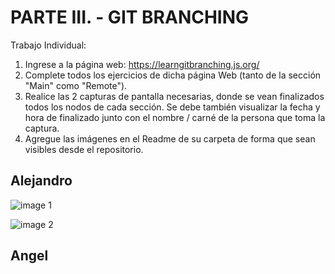 # PARTE III. - GIT BRANCHING

Trabajo Individual:

1. Ingrese a la página web: https://learngitbranching.js.org/
2. Complete todos los ejercicios de dicha página Web (tanto de la sección "Main" como "Remote").
3. Realice las 2 capturas de pantalla necesarias, donde se vean finalizados todos los nodos de cada sección. Se debe también visualizar la fecha y hora de
finalizado junto con el nombre / carné de la persona que toma la captura.
4. Agregue las imágenes en el Readme de su carpeta de forma que sean visibles desde el repositorio.

## Alejandro 

![image 1][1]

[1]: https://doc-0s-5o-docs.googleusercontent.com/docs/securesc/rpdpto7nl51ob5a574jtcs1a3ms1d7ug/0kh014gf597visqrum4rkhd8rptdr2ut/1676006625000/12484039412098325358/12484039412098325358/1aSpkPaAd87gqMFXEaNUa8ruUVLyLxgVl?e=view&ax=AB85Z1D6sJO7Q5j_SXQ-PHcLhFRG1hR0Bf8p83sqUsmxv8rR9_YLbSGMXQ6N9zwy0ICRA46ijfgvgPgnEwrsRLsDE1hz2T7wqlRyaRnu4fBkcONRlKyDB94SJZJ0GhDFCqGDjP-lf_rUgv4d-NUWGFplhYGeZ50G7IAVLG8eGk9y1mZfc8pIH1IaN3R3u0CuwuGN2pkcgtZTC0JXFTVfebn-n0ZT8ScHVc4m0DvqJimdjp7Mty07X_fc0P1sSz2tO4c2yzV_ZbEkGEB1yHDiCbkERtdVuVpibKUXfTAttS8Cga51fB2Pon3s93-YFHw0ErFfmgd4G0s58hOlAday-2eCEwtKidk3dN3NHwU41FgJ9zjv0PXWPEP4xw8Dyib-qrOFfDex5_Rne9AcKwac0pNgLDf3hwKILKyEAWZ818WmSzSaZ0p4ESX_ZaQyzqF-6wL4qpSMaqkzoJWvEqBM9M0gnVMQjq6JWq_E-GOY8T0NtucHwJfDODZTJkSYYxraD8GrPKZSokmKd3bZHF9nehe-Vxb93lSHLjSGGwmAcuYEH1HlyPlNJtsB7fWTCEzecyxCUU414hebQZeUCTJLyc1jV5RQ3AAqt2UFJzO1mJwRg2pHwOzu5vLZ5nWx3Ys2S2_q0Y8Rex3bfhp1811LekNZqKOb5kujc29RitiqNKZb4yAkAtSakHl66hbkMsbIYCyiRg6LRUIOM4xFbUSuZB3v73FohXcTzcQt-dXJMx5-R2Q-LFL-A2XJoComS2vfvF0UXL9Kk5N6VURVLe_VB_r--rrGpL4qxuwRLkeOw8hrDYLI7Nfy3OOLuI6ywK9P4XfL0bvqG1dm_7FADduF0ndwfax0T_CsQnf3y7DnIo0ymEM1n1z_ZgXj3DkMBa-m8yP8Jw&uuid=4c2bc97c-8376-4138-8169-ac7cc75e49fa&authuser=0&nonce=o9v3uev081t90&user=12484039412098325358&hash=p7hj1ilu8vggt95bua2qfhpgdce280dl

![image 2][2]

[2]: https://doc-0g-5o-docs.googleusercontent.com/docs/securesc/rpdpto7nl51ob5a574jtcs1a3ms1d7ug/7aj3eb4tn3252tsde12tpe5en1v5hpuo/1676006700000/12484039412098325358/12484039412098325358/1nwtgQiN_C6tJh4_3-_N4hBQD2W3FqYiK?e=view&ax=AB85Z1AshGpM1528BMspwx9XQzgPBn2Do7j8002hFmwm1xMOLnzkGRHN44Aqw4AZEHu5j_rrl1Bh3AbNknCj-ipsYFd5WJxnI16p_McIXBILOKoo4gmL-iBA92Xq6sentRCAt_whcJmHXAAtiroVIfcrhU2r0xOXI2temAU8RSAsbz6-cD_uepyKAIdLhsQVgOTWclS5Yz3mIDX_kcHb5DbcUPQizqA7QB9Hqal5izU4vFhwv1uxSgWOY8_Yvz6ODPMx4MpklLHgKo-_SWctqpaL5_vBZc2zH4DPmwAHFE0MulUH75ObYaOjWKkeQS0bnWZOXNc5N3G9UWFsaOwCUs-7rDuG7-3tuX4x6LhKd7FCASYdM1Ylax0nsKWopsEBou9s1wKBLacUG8F5W8S7JB0ZcREULAntXKuTIVnMq2vDyoyKrL9PkDK5xrFgW3avBCKmMqFUR5ebmvvTNJQum2NRRNchurRcN8faNR3mYIj1k00gJlgEawJpaYp5gH181GS9lGOEVcA6H6Pb_M-q_KQcULYLNCsW7INaHTD5JFpadVcfmjzd1ALNCHufvWdd8PJKzVEZYoqAcAh2z8PfGES79kd-moFt1OJdLZiz7y7hzhqfjSAx9C_jaxHV-xOV4S-nKZPELmccMYVOsvPi-a1AFXYe0ih9i1jorck1MVt1AlqafPYylm1PLIOXyA-PbD72MWwRvNPrPEftK4k29Gluvs-j60EjfCodgfKca372LMcIE_rISJdy-xn5PALnPswElrB7zGrsZLj4qb5EmPzSHKvjM5CHwgkQGFxB4G8LSwkqLZn4-1bTZf2NVSal6Mr44nA5S8WYKJv5UsrLZpIcO12D5iO9MATFGAd59o__trNo9cnzw3RG0sKuTd1xV3MYPg&uuid=e673a01b-a149-4a65-8143-dba6e287b5af&authuser=0

## Angel
